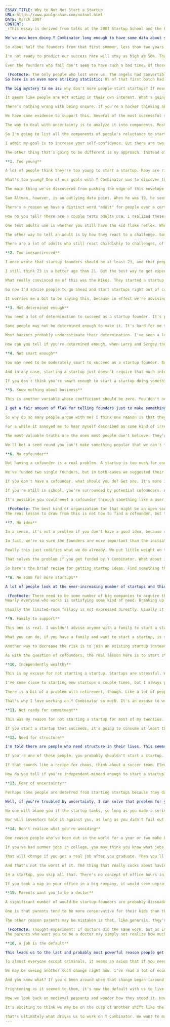 ```yaml
---
ESSAY_TITLE: Why to Not Not Start a Startup
URL: https://www.paulgraham.com/notnot.html
DATE: March 2007
CONTENT:
_(This essay is derived from talks at the 2007 Startup School and the Berkeley CSUA.)_

We've now been doing Y Combinator long enough to have some data about success rates. Our first batch, in the summer of 2005, had eight startups in it. Of those eight, it now looks as if at least four succeeded. Three have been acquired: [Reddit](http://reddit.com/) was a merger of two, Reddit and Infogami, and a third was acquired that we can't talk about yet. Another from that batch was [Loopt](http://loopt.com/), which is doing so well they could probably be acquired in about ten minutes if they wanted to.

So about half the founders from that first summer, less than two years ago, are now rich, at least by their standards. (One thing you learn when you get rich is that there are many degrees of it.)

I'm not ready to predict our success rate will stay as high as 50%. That first batch could have been an anomaly. But we should be able to do better than the oft-quoted (and probably made up) standard figure of 10%. I'd feel safe aiming at 25%.

Even the founders who fail don't seem to have such a bad time. Of those first eight startups, three are now probably dead. In two cases the founders just went on to do other things at the end of the summer. I don't think they were traumatized by the experience. The closest to a traumatic failure was Kiko, whose founders kept working on their startup for a whole year before being squashed by Google Calendar. But they ended up happy. They sold their software on eBay for a quarter of a million dollars. After they paid back their angel investors, they had about a year's salary each.

 (Footnote: The only people who lost were us. The angels had convertible debt, so they had first claim on the proceeds of the auction. Y Combinator only got 38 cents on the dollar.) Then they immediately went on to start a new and much more exciting startup, [Justin.TV](http://justin.tv/).
So here is an even more striking statistic: 0% of that first batch had a terrible experience. They had ups and downs, like every startup, but I don't think any would have traded it for a job in a cubicle. And that statistic is probably not an anomaly. Whatever our long-term success rate ends up being, I think the rate of people who wish they'd gotten a regular job will stay close to 0%.

The big mystery to me is: why don't more people start startups? If nearly everyone who does it prefers it to a regular job, and a significant percentage get rich, why doesn't everyone want to do this? A lot of people think we get thousands of applications for each funding cycle. In fact we usually only get several hundred. Why don't more people apply? And while it must seem to anyone watching this world that startups are popping up like crazy, the number is small compared to the number of people with the necessary skills. The great majority of programmers still go straight from college to cubicle, and stay there.

It seems like people are not acting in their own interest. What's going on? Well, I can answer that. Because of Y Combinator's position at the very start of the venture funding process, we're probably the world's leading experts on the psychology of people who aren't sure if they want to start a company.

There's nothing wrong with being unsure. If you're a hacker thinking about starting a startup and hesitating before taking the leap, you're part of a grand tradition. Larry and Sergey seem to have felt the same before they started Google, and so did Jerry and Filo before they started Yahoo. In fact, I'd guess the most successful startups are the ones started by uncertain hackers rather than gung-ho business guys.

We have some evidence to support this. Several of the most successful startups we've funded told us later that they only decided to apply at the last moment. Some decided only hours before the deadline.

The way to deal with uncertainty is to analyze it into components. Most people who are reluctant to do something have about eight different reasons mixed together in their heads, and don't know themselves which are biggest. Some will be justified and some bogus, but unless you know the relative proportion of each, you don't know whether your overall uncertainty is mostly justified or mostly bogus.

So I'm going to list all the components of people's reluctance to start startups, and explain which are real. Then would-be founders can use this as a checklist to examine their own feelings.

I admit my goal is to increase your self-confidence. But there are two things different here from the usual confidence-building exercise. One is that I'm motivated to be honest. Most people in the confidence-building business have already achieved their goal when you buy the book or pay to attend the seminar where they tell you how great you are. Whereas if I encourage people to start startups who shouldn't, I make my own life worse. If I encourage too many people to apply to Y Combinator, it just means more work for me, because I have to read all the applications.

The other thing that's going to be different is my approach. Instead of being positive, I'm going to be negative. Instead of telling you "come on, you can do it" I'm going to consider all the reasons you aren't doing it, and show why most (but not all) should be ignored. We'll start with the one everyone's born with.

**1. Too young**

A lot of people think they're too young to start a startup. Many are right. The median age worldwide is about 27, so probably a third of the population can truthfully say they're too young.

What's too young? One of our goals with Y Combinator was to discover the lower bound on the age of startup founders. It always seemed to us that investors were too conservative here—that they wanted to fund professors, when really they should be funding grad students or even undergrads.

The main thing we've discovered from pushing the edge of this envelope is not where the edge is, but how fuzzy it is. The outer limit may be as low as 16. We don't look beyond 18 because people younger than that can't legally enter into contracts. But the most successful founder we've funded so far, Sam Altman, was 19 at the time.

Sam Altman, however, is an outlying data point. When he was 19, he seemed like he had a 40 year old inside him. There are other 19 year olds who are 12 inside.

There's a reason we have a distinct word "adult" for people over a certain age. There is a threshold you cross. It's conventionally fixed at 21, but different people cross it at greatly varying ages. You're old enough to start a startup if you've crossed this threshold, whatever your age.

How do you tell? There are a couple tests adults use. I realized these tests existed after meeting Sam Altman, actually. I noticed that I felt like I was talking to someone much older. Afterward I wondered, what am I even measuring? What made him seem older?

One test adults use is whether you still have the kid flake reflex. When you're a little kid and you're asked to do something hard, you can cry and say "I can't do it" and the adults will probably let you off. As a kid there's a magic button you can press by saying "I'm just a kid" that will get you out of most difficult situations. Whereas adults, by definition, are not allowed to flake. They still do, of course, but when they do they're ruthlessly pruned.

The other way to tell an adult is by how they react to a challenge. Someone who's not yet an adult will tend to respond to a challenge from an adult in a way that acknowledges their dominance. If an adult says "that's a stupid idea," a kid will either crawl away with his tail between his legs, or rebel. But rebelling presumes inferiority as much as submission. The adult response to "that's a stupid idea," is simply to look the other person in the eye and say "Really? Why do you think so?"

There are a lot of adults who still react childishly to challenges, of course. What you don't often find are kids who react to challenges like adults. When you do, you've found an adult, whatever their age.

**2. Too inexperienced**

I once wrote that startup founders should be at least 23, and that people should work for another company for a few years before starting their own. I no longer believe that, and what changed my mind is the example of the startups we've funded.

I still think 23 is a better age than 21. But the best way to get experience if you're 21 is to start a startup. So, paradoxically, if you're too inexperienced to start a startup, what you should do is start one. That's a way more efficient cure for inexperience than a normal job. In fact, getting a normal job may actually make you less able to start a startup, by turning you into a tame animal who thinks he needs an office to work in and a product manager to tell him what software to write.

What really convinced me of this was the Kikos. They started a startup right out of college. Their inexperience caused them to make a lot of mistakes. But by the time we funded their second startup, a year later, they had become extremely formidable. They were certainly not tame animals. And there is no way they'd have grown so much if they'd spent that year working at Microsoft, or even Google. They'd still have been diffident junior programmers.

So now I'd advise people to go ahead and start startups right out of college. There's no better time to take risks than when you're young. Sure, you'll probably fail. But even failure will get you to the ultimate goal faster than getting a job.

It worries me a bit to be saying this, because in effect we're advising people to educate themselves by failing at our expense, but it's the truth.

**3. Not determined enough**

You need a lot of determination to succeed as a startup founder. It's probably the single best predictor of success.

Some people may not be determined enough to make it. It's hard for me to say for sure, because I'm so determined that I can't imagine what's going on in the heads of people who aren't. But I know they exist.

Most hackers probably underestimate their determination. I've seen a lot become visibly more determined as they get used to running a startup. I can think of several we've funded who would have been delighted at first to be bought for $2 million, but are now set on world domination.

How can you tell if you're determined enough, when Larry and Sergey themselves were unsure at first about starting a company? I'm guessing here, but I'd say the test is whether you're sufficiently driven to work on your own projects. Though they may have been unsure whether they wanted to start a company, it doesn't seem as if Larry and Sergey were meek little research assistants, obediently doing their advisors' bidding. They started projects of their own.

**4. Not smart enough**

You may need to be moderately smart to succeed as a startup founder. But if you're worried about this, you're probably mistaken. If you're smart enough to worry that you might not be smart enough to start a startup, you probably are.

And in any case, starting a startup just doesn't require that much intelligence. Some startups do. You have to be good at math to write Mathematica. But most companies do more mundane stuff where the decisive factor is effort, not brains. Silicon Valley can warp your perspective on this, because there's a cult of smartness here. People who aren't smart at least try to act that way. But if you think it takes a lot of intelligence to get rich, try spending a couple days in some of the fancier bits of New York or LA.

If you don't think you're smart enough to start a startup doing something technically difficult, just write enterprise software. Enterprise software companies aren't technology companies, they're sales companies, and sales depends mostly on effort.

**5. Know nothing about business**

This is another variable whose coefficient should be zero. You don't need to know anything about business to start a startup. The initial focus should be the product. All you need to know in this phase is how to build things people want. If you succeed, you'll have to think about how to make money from it. But this is so easy you can pick it up on the fly.

I get a fair amount of flak for telling founders just to make something great and not worry too much about making money. And yet all the empirical evidence points that way: pretty much 100% of startups that make something popular manage to make money from it. And acquirers tell me privately that revenue is not what they buy startups for, but their strategic value. Which means, because they made something people want. Acquirers know the rule holds for them too: if users love you, you can always make money from that somehow, and if they don't, the cleverest business model in the world won't save you.

So why do so many people argue with me? I think one reason is that they hate the idea that a bunch of twenty year olds could get rich from building something cool that doesn't make any money. They just don't want that to be possible. But how possible it is doesn't depend on how much they want it to be.

For a while it annoyed me to hear myself described as some kind of irresponsible pied piper, leading impressionable young hackers down the road to ruin. But now I realize this kind of controversy is a sign of a good idea.

The most valuable truths are the ones most people don't believe. They're like undervalued stocks. If you start with them, you'll have the whole field to yourself. So when you find an idea you know is good but most people disagree with, you should not merely ignore their objections, but push aggressively in that direction. In this case, that means you should seek out ideas that would be popular but seem hard to make money from.

We'll bet a seed round you can't make something popular that we can't figure out how to make money from.

**6. No cofounder**

Not having a cofounder is a real problem. A startup is too much for one person to bear. And though we differ from other investors on a lot of questions, we all agree on this. All investors, without exception, are more likely to fund you with a cofounder than without.

We've funded two single founders, but in both cases we suggested their first priority should be to find a cofounder. Both did. But we'd have preferred them to have cofounders before they applied. It's not super hard to get a cofounder for a project that's just been funded, and we'd rather have cofounders committed enough to sign up for something super hard.

If you don't have a cofounder, what should you do? Get one. It's more important than anything else. If there's no one where you live who wants to start a startup with you, move where there are people who do. If no one wants to work with you on your current idea, switch to an idea people want to work on.

If you're still in school, you're surrounded by potential cofounders. A few years out it gets harder to find them. Not only do you have a smaller pool to draw from, but most already have jobs, and perhaps even families to support. So if you had friends in college you used to scheme about startups with, stay in touch with them as well as you can. That may help keep the dream alive.

It's possible you could meet a cofounder through something like a user's group or a conference. But I wouldn't be too optimistic. You need to work with someone to know whether you want them as a cofounder.

 (Footnote: The best kind of organization for that might be an open source project, but those don't involve a lot of face to face meetings. Maybe it would be worth starting one that did.)
The real lesson to draw from this is not how to find a cofounder, but that you should start startups when you're young and there are lots of them around.

**7. No idea**

In a sense, it's not a problem if you don't have a good idea, because most startups change their idea anyway. In the average Y Combinator startup, I'd guess 70% of the idea is new at the end of the first three months. Sometimes it's 100%.

In fact, we're so sure the founders are more important than the initial idea that we're going to try something new this funding cycle. We're going to let people apply with no idea at all. If you want, you can answer the question on the application form that asks what you're going to do with "We have no idea." If you seem really good we'll accept you anyway. We're confident we can sit down with you and cook up some promising project.

Really this just codifies what we do already. We put little weight on the idea. We ask mainly out of politeness. The kind of question on the application form that we really care about is the one where we ask what cool things you've made. If what you've made is version one of a promising startup, so much the better, but the main thing we care about is whether you're good at making things. Being lead developer of a popular open source project counts almost as much.

That solves the problem if you get funded by Y Combinator. What about in the general case? Because in another sense, it is a problem if you don't have an idea. If you start a startup with no idea, what do you do next?

So here's the brief recipe for getting startup ideas. Find something that's missing in your own life, and supply that need—no matter how specific to you it seems. Steve Wozniak built himself a computer; who knew so many other people would want them? A need that's narrow but genuine is a better starting point than one that's broad but hypothetical. So even if the problem is simply that you don't have a date on Saturday night, if you can think of a way to fix that by writing software, you're onto something, because a lot of other people have the same problem.

**8. No room for more startups**

A lot of people look at the ever-increasing number of startups and think "this can't continue." Implicit in their thinking is a fallacy: that there is some limit on the number of startups there could be. But this is false. No one claims there's any limit on the number of people who can work for salary at 1000-person companies. Why should there be any limit on the number who can work for equity at 5-person companies?

 (Footnote: There need to be some number of big companies to acquire the startups, so the number of big companies couldn't decrease to zero.)
Nearly everyone who works is satisfying some kind of need. Breaking up companies into smaller units doesn't make those needs go away. Existing needs would probably get satisfied more efficiently by a network of startups than by a few giant, hierarchical organizations, but I don't think that would mean less opportunity, because satisfying current needs would lead to more. Certainly this tends to be the case in individuals. Nor is there anything wrong with that. We take for granted things that medieval kings would have considered effeminate luxuries, like whole buildings heated to spring temperatures year round. And if things go well, our descendants will take for granted things we would consider shockingly luxurious. There is no absolute standard for material wealth. Health care is a component of it, and that alone is a black hole. For the foreseeable future, people will want ever more material wealth, so there is no limit to the amount of work available for companies, and for startups in particular.

Usually the limited-room fallacy is not expressed directly. Usually it's implicit in statements like "there are only so many startups Google, Microsoft, and Yahoo can buy." Maybe, though the list of acquirers is a lot longer than that. And whatever you think of other acquirers, Google is not stupid. The reason big companies buy startups is that they've created something valuable. And why should there be any limit to the number of valuable startups companies can acquire, any more than there is a limit to the amount of wealth individual people want? Maybe there would be practical limits on the number of startups any one acquirer could assimilate, but if there is value to be had, in the form of upside that founders are willing to forgo in return for an immediate payment, acquirers will evolve to consume it. Markets are pretty smart that way.

**9. Family to support**

This one is real. I wouldn't advise anyone with a family to start a startup. I'm not saying it's a bad idea, just that I don't want to take responsibility for advising it. I'm willing to take responsibility for telling 22 year olds to start startups. So what if they fail? They'll learn a lot, and that job at Microsoft will still be waiting for them if they need it. But I'm not prepared to cross moms.

What you can do, if you have a family and want to start a startup, is start a consulting business you can then gradually turn into a product business. Empirically the chances of pulling that off seem very small. You're never going to produce Google this way. But at least you'll never be without an income.

Another way to decrease the risk is to join an existing startup instead of starting your own. Being one of the first employees of a startup is a lot like being a founder, in both the good ways and the bad. You'll be roughly 1/n^2 founder, where n is your employee number.

As with the question of cofounders, the real lesson here is to start startups when you're young.

**10. Independently wealthy**

This is my excuse for not starting a startup. Startups are stressful. Why do it if you don't need the money? For every "serial entrepreneur," there are probably twenty sane ones who think "Start another company? Are you crazy?"

I've come close to starting new startups a couple times, but I always pull back because I don't want four years of my life to be consumed by random schleps. I know this business well enough to know you can't do it half-heartedly. What makes a good startup founder so dangerous is his willingness to endure infinite schleps.

There is a bit of a problem with retirement, though. Like a lot of people, I like to work. And one of the many weird little problems you discover when you get rich is that a lot of the interesting people you'd like to work with are not rich. They need to work at something that pays the bills. Which means if you want to have them as colleagues, you have to work at something that pays the bills too, even though you don't need to. I think this is what drives a lot of serial entrepreneurs, actually.

That's why I love working on Y Combinator so much. It's an excuse to work on something interesting with people I like.

**11. Not ready for commitment**

This was my reason for not starting a startup for most of my twenties. Like a lot of people that age, I valued freedom most of all. I was reluctant to do anything that required a commitment of more than a few months. Nor would I have wanted to do anything that completely took over my life the way a startup does. And that's fine. If you want to spend your time travelling around, or playing in a band, or whatever, that's a perfectly legitimate reason not to start a company.

If you start a startup that succeeds, it's going to consume at least three or four years. (If it fails, you'll be done a lot quicker.) So you shouldn't do it if you're not ready for commitments on that scale. Be aware, though, that if you get a regular job, you'll probably end up working there for as long as a startup would take, and you'll find you have much less spare time than you might expect. So if you're ready to clip on that ID badge and go to that orientation session, you may also be ready to start that startup.

**12. Need for structure**

I'm told there are people who need structure in their lives. This seems to be a nice way of saying they need someone to tell them what to do. I believe such people exist. There's plenty of empirical evidence: armies, religious cults, and so on. They may even be the majority.

If you're one of these people, you probably shouldn't start a startup. In fact, you probably shouldn't even go to work for one. In a good startup, you don't get told what to do very much. There may be one person whose job title is CEO, but till the company has about twelve people no one should be telling anyone what to do. That's too inefficient. Each person should just do what they need to without anyone telling them.

If that sounds like a recipe for chaos, think about a soccer team. Eleven people manage to work together in quite complicated ways, and yet only in occasional emergencies does anyone tell anyone else what to do. A reporter once asked David Beckham if there were any language problems at Real Madrid, since the players were from about eight different countries. He said it was never an issue, because everyone was so good they never had to talk. They all just did the right thing.

How do you tell if you're independent-minded enough to start a startup? If you'd bristle at the suggestion that you aren't, then you probably are.

**13. Fear of uncertainty**

Perhaps some people are deterred from starting startups because they don't like the uncertainty. If you go to work for Microsoft, you can predict fairly accurately what the next few years will be like—all too accurately, in fact. If you start a startup, anything might happen.

Well, if you're troubled by uncertainty, I can solve that problem for you: if you start a startup, it will probably fail. Seriously, though, this is not a bad way to think about the whole experience. Hope for the best, but expect the worst. In the worst case, it will at least be interesting. In the best case you might get rich.

No one will blame you if the startup tanks, so long as you made a serious effort. There may once have been a time when employers would regard that as a mark against you, but they wouldn't now. I asked managers at big companies, and they all said they'd prefer to hire someone who'd tried to start a startup and failed over someone who'd spent the same time working at a big company.

Nor will investors hold it against you, as long as you didn't fail out of laziness or incurable stupidity. I'm told there's a lot of stigma attached to failing in other places—in Europe, for example. Not here. In America, companies, like practically everything else, are disposable.

**14. Don't realize what you're avoiding**

One reason people who've been out in the world for a year or two make better founders than people straight from college is that they know what they're avoiding. If their startup fails, they'll have to get a job, and they know how much jobs suck.

If you've had summer jobs in college, you may think you know what jobs are like, but you probably don't. Summer jobs at technology companies are not real jobs. If you get a summer job as a waiter, that's a real job. Then you have to carry your weight. But software companies don't hire students for the summer as a source of cheap labor. They do it in the hope of recruiting them when they graduate. So while they're happy if you produce, they don't expect you to.

That will change if you get a real job after you graduate. Then you'll have to earn your keep. And since most of what big companies do is boring, you're going to have to work on boring stuff. Easy, compared to college, but boring. At first it may seem cool to get paid for doing easy stuff, after paying to do hard stuff in college. But that wears off after a few months. Eventually it gets demoralizing to work on dumb stuff, even if it's easy and you get paid a lot.

And that's not the worst of it. The thing that really sucks about having a regular job is the expectation that you're supposed to be there at certain times. Even Google is afflicted with this, apparently. And what this means, as everyone who's had a regular job can tell you, is that there are going to be times when you have absolutely no desire to work on anything, and you're going to have to go to work anyway and sit in front of your screen and pretend to. To someone who likes work, as most good hackers do, this is torture.

In a startup, you skip all that. There's no concept of office hours in most startups. Work and life just get mixed together. But the good thing about that is that no one minds if you have a life at work. In a startup you can do whatever you want most of the time. If you're a founder, what you want to do most of the time is work. But you never have to pretend to.

If you took a nap in your office in a big company, it would seem unprofessional. But if you're starting a startup and you fall asleep in the middle of the day, your cofounders will just assume you were tired.

**15. Parents want you to be a doctor**

A significant number of would-be startup founders are probably dissuaded from doing it by their parents. I'm not going to say you shouldn't listen to them. Families are entitled to their own traditions, and who am I to argue with them? But I will give you a couple reasons why a safe career might not be what your parents really want for you.

One is that parents tend to be more conservative for their kids than they would be for themselves. This is actually a rational response to their situation. Parents end up sharing more of their kids' ill fortune than good fortune. Most parents don't mind this; it's part of the job; but it does tend to make them excessively conservative. And erring on the side of conservatism is still erring. In almost everything, reward is proportionate to risk. So by protecting their kids from risk, parents are, without realizing it, also protecting them from rewards. If they saw that, they'd want you to take more risks.

The other reason parents may be mistaken is that, like generals, they're always fighting the last war. If they want you to be a doctor, odds are it's not just because they want you to help the sick, but also because it's a prestigious and lucrative career.

 (Footnote: Thought experiment: If doctors did the same work, but as impoverished outcasts, which parents would still want their kids to be doctors? **Thanks** to Trevor Blackwell, Jessica Livingston, and Robert Morris for reading drafts of this, to the founders of Zenter for letting me use their web-based PowerPoint killer even though it isn't launched yet, and to Ming-Hay Luk of the Berkeley CSUA for inviting me to speak. ) But not so lucrative or prestigious as it was when their opinions were formed. When I was a kid in the seventies, a doctor was _the_ thing to be. There was a sort of golden triangle involving doctors, Mercedes 450SLs, and tennis. All three vertices now seem pretty dated.
The parents who want you to be a doctor may simply not realize how much things have changed. Would they be that unhappy if you were Steve Jobs instead? So I think the way to deal with your parents' opinions about what you should do is to treat them like feature requests. Even if your only goal is to please them, the way to do that is not simply to give them what they ask for. Instead think about why they're asking for something, and see if there's a better way to give them what they need.

**16. A job is the default**

This leads us to the last and probably most powerful reason people get regular jobs: it's the default thing to do. Defaults are enormously powerful, precisely because they operate without any conscious choice.

To almost everyone except criminals, it seems an axiom that if you need money, you should get a job. Actually this tradition is not much more than a hundred years old. Before that, the default way to make a living was by farming. It's a bad plan to treat something only a hundred years old as an axiom. By historical standards, that's something that's changing pretty rapidly.

We may be seeing another such change right now. I've read a lot of economic history, and I understand the startup world pretty well, and it now seems to me fairly likely that we're seeing the beginning of a change like the one from farming to manufacturing.

And you know what? If you'd been around when that change began (around 1000 in Europe) it would have seemed to nearly everyone that running off to the city to make your fortune was a crazy thing to do. Though serfs were in principle forbidden to leave their manors, it can't have been that hard to run away to a city. There were no guards patrolling the perimeter of the village. What prevented most serfs from leaving was that it seemed insanely risky. Leave one's plot of land? Leave the people you'd spent your whole life with, to live in a giant city of three or four thousand complete strangers? How would you live? How would you get food, if you didn't grow it?

Frightening as it seemed to them, it's now the default with us to live by our wits. So if it seems risky to you to start a startup, think how risky it once seemed to your ancestors to live as we do now. Oddly enough, the people who know this best are the very ones trying to get you to stick to the old model. How can Larry and Sergey say you should come work as their employee, when they didn't get jobs themselves?

Now we look back on medieval peasants and wonder how they stood it. How grim it must have been to till the same fields your whole life with no hope of anything better, under the thumb of lords and priests you had to give all your surplus to and acknowledge as your masters. I wouldn't be surprised if one day people look back on what we consider a normal job in the same way. How grim it would be to commute every day to a cubicle in some soulless office complex, and be told what to do by someone you had to acknowledge as a boss—someone who could call you into their office and say "take a seat," and you'd sit! Imagine having to ask _permission_ to release software to users. Imagine being sad on Sunday afternoons because the weekend was almost over, and tomorrow you'd have to get up and go to work. How did they stand it?

It's exciting to think we may be on the cusp of another shift like the one from farming to manufacturing. That's why I care about startups. Startups aren't interesting just because they're a way to make a lot of money. I couldn't care less about other ways to do that, like speculating in securities. At most those are interesting the way puzzles are. There's more going on with startups. They may represent one of those rare, historic shifts in the way [wealth](https://www.paulgraham.com/wealth.html) is created.

That's ultimately what drives us to work on Y Combinator. We want to make money, if only so we don't have to stop doing it, but that's not the main goal. There have only been a handful of these great economic shifts in human history. It would be an amazing hack to make one happen faster.
---
```

